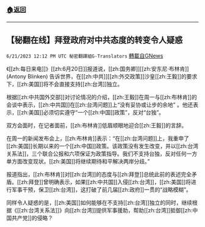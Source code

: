 ###  [:house:返回](README.md)
---


## 【秘翻在线】拜登政府对中共态度的转变令人疑惑
`6/21/2023 12:12 PM UTC 秘密翻譯組G-Translators` [轉載自GNews](https://gnews.org/articles/1400671)

《[[zh:每日来电]]》[[zh:6月20日]]报道说，[[zh:国务卿]][[zh:安东尼·布林肯]] (Antony Blinken) 告诉世界，在[[zh:中共]][[zh:外交政策]]沙皇[[zh:王毅]]的要求下，[[zh:美国]]将不会直接支持[[zh:台湾]]独立。

根据[[zh:中共国外交部]]对讨论情况的介绍，[[zh:王毅]]在周一与[[zh:布林肯]]的会谈中表示，[[zh:中共国]]在[[zh:台湾问题]]上“没有妥协或让步的余地” 。他还表示，[[zh:美国]]必须切实遵守“一个[[zh:中国]]政策”，反对“台独”。

双方会面时，在记者面前，[[zh:布林肯]]低眉顺眼地迎合[[zh:王毅]]的言辞。

在周一的新闻发布会上，[[zh:布林肯]]表示：“在[[zh:台湾问题]]上，我重申了[[zh:美国]]长期以来的一个[[zh:中国]]政策。该政策没有发生改变，并以[[zh:台湾关系法]]，三个联合公报和六项保证为政策指导。我们不支持台独，反对任何一方单方面改变现状。[[zh:美国]]将继续期待和平解决两岸分歧。”

报道指出，[[zh:布林肯]]对[[zh:台湾]]的态度与[[zh:拜登]]总统此前的表述完全矛盾。[[zh:拜登]]曾明确表示，如果[[zh:中共国]]入侵[[zh:台湾]]，[[zh:美国]]将进行军事干预，保卫[[zh:台湾]]，这打破了前几届[[zh:政府]]一贯的“战略模糊”。

同样令人疑惑的是，[[zh:美国]]如何能够在不支持[[zh:台湾]]独立的同时，继续根据《[[zh:台湾关系法]]》向[[zh:台湾]]提供军事援助，帮助[[zh:台湾]]抵御[[zh:中国共产党]]的侵略？
